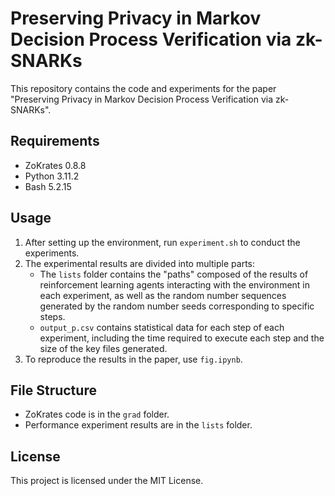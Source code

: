 # Preserving Privacy in Markov Decision Process Verification via zk-SNARKs

This repository contains the code and experiments for the paper "Preserving Privacy in Markov Decision Process Verification via zk-SNARKs".

## Requirements

- ZoKrates 0.8.8
- Python 3.11.2
- Bash 5.2.15

## Usage

1. After setting up the environment, run `experiment.sh` to conduct the experiments.
2. The experimental results are divided into multiple parts:
   - The `lists` folder contains the "paths" composed of the results of reinforcement learning agents interacting with the environment in each experiment, as well as the random number sequences generated by the random number seeds corresponding to specific steps.
   - `output_p.csv` contains statistical data for each step of each experiment, including the time required to execute each step and the size of the key files generated.
3. To reproduce the results in the paper, use `fig.ipynb`.

## File Structure

- ZoKrates code is in the `grad` folder.
- Performance experiment results are in the `lists` folder.

## License

This project is licensed under the MIT License.